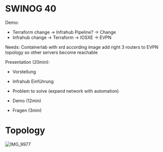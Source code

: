 # SWINOG 40

Demo:
- Terraform change -> Infrahub Pipeline? -> Change
- Infrahub change -> Terraform -> IOSXE -> EVPN

Needs:
Containerlab with xrd according image
add right 3 routers to EVPN topology so other servers become reachable


Presentation (20min):
- Vorstellung
- Infrahub Einführung
- Problem to solve (expand network with automation)

- Demo (12min)

- Fragen (3min)

# Topology
  ![IMG_9977](https://github.com/user-attachments/assets/a0b29fbd-f499-49ea-a98c-1d8160b19574)
